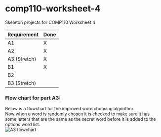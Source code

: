 # comp110-worksheet-4
Skeleton projects for COMP110 Worksheet 4

Requirement | Done 
 --- | --- 
 A1 | X
 A2 | X
 A3 (Stretch)| X
 B1 | X
 B2 |
 B3 (Stretch)|
 
### Flow chart for part A3:  
Below is a flowchart for the improved word choosing algorithm.  
Now when a word is randomly chosen it is checked to make sure it has some letters that are the same as the secret word before it is added to the options word list.   
![A3 flowchart](https://raw.githubusercontent.com/MaddieK19/comp110-worksheet-4/master/COMP110_WS4_A3.png)
